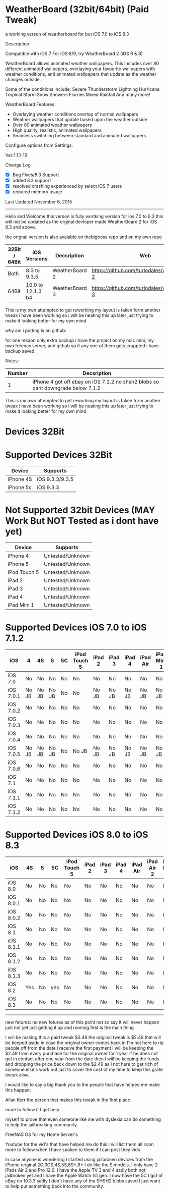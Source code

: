 # WeatherBoard (32bit/64bit) (Paid Tweak)

a working verson of weatherboard for but iOS 7.0 to iOS 8.3 

Description

Compatible with iOS 7
For iOS 8/9, try WeatherBoard 2 (iOS 9 & 8)

WeatherBoard allows animated weather wallpapers. This includes over 80 different animated wallpapers, overlaying your favourite wallpapers with weather conditions, and animated wallpapers that update as the weather changes outside.

Some of the conditions include:
Severe Thunderstorm
Lightning
Hurricane
Tropical Storm
Snow Showers
Flurries
Mixed Rainfall
And many more!

WeatherBoard Features:
- Overlaying weather conditions overtop of normal wallpapers
- Weather wallpapers that update based upon the weather outside
- Over 80 animated weather wallpapers
- High quality, realistic, animated wallpapers
- Seamless switching between standard and animated wallpapers

Configure options from Settings.

Ver:1.1.1-19

Change Log

- [x] Bug Fixes/8.3 Support
- [x] added 8.3 support
- [x] resolved crashing experienced by select iOS 7 users
- [x] reduced memory usage

Last Updated 	November 6, 2015

-----------------------------------------------------------------------------------------------------------------------------

Hello and Welcome this verson is fully wortking version for ios 7.0 to 8.3 this will not be updated as the orginal devloper made WeatherBoard 2 for iOS 8.3 and above.

the orignal version is also avalable on thebigboss repo and on my own repo 

| 32Bit / 64Bit | iOS Versions | Decsription | Web |
|---------|----------|----------|----------|
| Both  | 8.3 to 9.3.5      | WeatherBoard 2 | https://github.com/turlodales/weatherboard-2 |
| 64Bit | 10.0 to 12.1.3 b4 | WeatherBoard 3 | https://github.com/turlodales/weatherboard-3 |


This is my own attempted to get reworking my layout is taken form another tweak i have been working so i will be neating this up later just trying to make it looking better for my own mind

why am i putting is on github:

for one resaon only extra backup i have the project on my mac mini, my own freenas server, and github so if any one of them gets cruppted i have backup saved.

Notes: 

| Number | Decsription |
|---------|----------|
| 1 | iPhone 4 got off ebay on iOS 7.1.2 no shsh2 blobs so cant downgrade below 7.1.2 |


This is my own attempted to get reworking my layout is taken form another tweak i have been working so i will be neating this up later just trying to make it looking better for my own mind


# Devices 32Bit

# Supported Devices 32Bit
| Device | Supports |
|---------|----------|
| iPhone 4S | iOS 9.3.3/9.3.5 |
| iPhone 5c | iOS 9.3.3 |

# Not Supported 32bit Devices (MAY Work But NOT Tested as i dont have yet)
| Device | Supports |
|---------|----------|
| iPhone 4 | Untested/Unknown |
| iPhone 5 | Untested/Unknown |
| iPod Touch 5 | Untested/Unknown |
| iPad 2 | Untested/Unknown |
| iPad 3 | Untested/Unknown |
| iPad 4 | Untested/Unknown |
| iPad Mini 1 | Untested/Unknown |


# Supported Devices iOS 7.0 to iOS 7.1.2 
|iOS       |4    |4S   |5    |5C  |iPod Touch 5     |iPad 2|iPad 3|iPad 4|iPad Air|iPad Mini 1|
|----------|----------|----------|----------|----------|----------|----------|----------|----------|----------|----------|
|iOS 7.0   | No  | No  |No   |No  |No               |No    |No    |No    |No      |No         |
|iOS 7.0.1 |No JB|No JB|No JB|No  |No               |No JB |No JB |No JB |No JB   |No JB      |
|iOS 7.0.2 |No   |No   |No   |No  |No               |No    |No    |No    |No      |No         |
|iOS 7.0.3 |No   |No   |No   |No  |No               |No    |No    |No    |No      |No         |
|iOS 7.0.4 |No   |No   |No   |No  |No               |No    |No    |No    |No      |No         |
|iOS 7.0.5 |No JB|No JB|No JB|No  |No JB            |No JB |No JB |No JB |No JB   |No JB      |
|iOS 7.0.6 |No   |No   |No   |No  |No               |No    |No    |No    |No      |No         |
|iOS 7.1   |No   |No   |No   |No  |No               |No    |No    |No    |No      |No         |
|iOS 7.1.1 |No   |No   |No   |No  |No               |No    |No    |No    |No      |No         |
|iOS 7.1.2 |No   |No   |No   |No  |No               |No    |No    |No    |No      |No         |


# Supported Devices iOS 8.0 to iOS 8.3
|iOS       |4S  |5    |5C   |iPod Touch 5|iPad 2|iPad 3|iPad 4|iPad Air|iPad Air 2|iPad Mini 1|
|----------|----------|----------|----------|----------|----------|----------|----------|----------|----------|----------|
|iOS 8.0   |No  |No   |No   |No          |No    |No    |No    |No      |No        |No         |
|iOS 8.0.1 |No  |No   |No   |No          |No    |No    |No    |No      |No        |No         |
|iOS 8.0.2 |No  |No   |No   |No          |No    |No    |No    |No      |No        |No         |
|iOS 8.1   |No  |No   |No   |No          |No    |No    |No    |No      |No        |No         |
|iOS 8.1.1 |No  |No   |No   |No          |No    |No    |No    |No      |No        |No         |
|iOS 8.1.2 |No  |No   |No   |No          |No    |No    |No    |No      |No        |No         |
|iOS 8.1.3 |No  |No   |No   |No          |No    |No    |No    |No      |No        |No         |
|iOS 8.2   |Yes |No   |yes  |No          |No    |No    |No    |No      |No        |No         |
|iOS 8.3   |No  |No   |No   |No          |No    |No    |No    |No      |No        |No         |

--------------------------------------------------------------------------------------------------------------------------------------------
new fetures: no new fetures as of this point not so say it will never happen just not yet just getting it up and running first is the main thing

I will be making this a paid tweak $3.49 the original tweak is $2.49 that will be keeped aside in case the original owner comes back in I'm not here to rip people off from the date I receive the first payment i will be keeping the $2.49 from every purchase for the original owner for 1 year if he does not get in contact after one year from the date then I will be keeping the funds and dropping the price back down to the $2.49 as I not here to get rich of someone else's work but just to cover the cost of my time to keep this grate tweak alive.


I would like to say a big thank you to the people that have helped me make this happen:

Allan Kerr the person that makes this tweak in the first place

more to follow if I get help

myself to prove that even someone like me with dyslexia can do something to help the jailbreaking community

FreeNAS OS for my Home Server's

Youtube for the vid's that have helped me do this I will list them all soon more to follow when I have spoken to them if I can post they vids

In case anyone is wondering I started using jailbroken devices from the iPhone original 2G,3GS,4S,5S,6S+,8+ I do like the S models. I only have 2 iPads Air 2 and Pro 12.9. I have the Apple TV 3 and 4 sadly both not jailbroken yet and I have the Apple Watch 1st gen. I now have the 5C I got of eBay on 10.3.3 sadly I don't have any of the SHSH2 blobs saved I just want to help put something back into the community.
